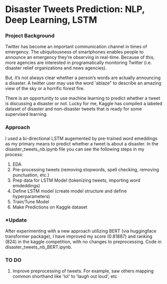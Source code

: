 # Disaster Tweets Prediction: NLP, Deep Learning, LSTM

### Project Background

Twitter has become an important communication channel in times of emergency.
The ubiquitousness of smartphones enables people to announce an emergency they’re observing in real-time. Because of this, more agencies are interested in programatically monitoring Twitter (i.e. disaster relief organizations and news agencies).

But, it’s not always clear whether a person’s words are actually announcing a disaster.  A twitter user may use the word 'ablaze" to describe an amazing view of the sky or a horrific forest fire.   

There is an opportunity to use machine learning to predict whether a tweet is discussing a disaster or not.  Lucky for me, Kaggle has compiled a labeled dataset of disaster and non-disaster tweets that is ready for some supervised learning.   

### Approach

I used a bi-directional LSTM augemented by pre-trained word emeddings as my primary means to predict whether a tweet is about a disaster.  In the disaster_tweets_nb.ipynb file you can see the following steps in my process:

1) EDA
2) Pre-processing tweets (removing stopwords, spell checking, removing punctuation, etc.)
3) Prep data for LSTM Model (tokenizing tweets, importing word emdeddings)
4) Define LSTM model (create model structure and define hyperparameters)
5) Train/Tune Model 
6) Make Predictions on Kaggle dataset

### *Update

After experimenting with a new approach utilizing BERT (via huggingface transformer package), I have improved my score (0.81887) and ranking (824) in the kaggle competition, with no changes to preprocessing. Code in disaster_tweets_nb_BERT.ipynb.

### TO DO

1) Improve preprocessing of tweets.  For example, saw others mapping common shorthand like 'lol' to 'laugh out loud', etc

